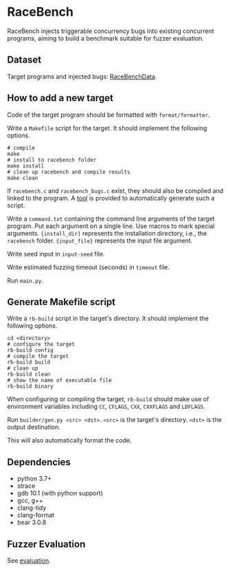 # RaceBench

RaceBench injects triggerable concurrency bugs into existing concurrent programs, aiming to build a benchmark suitable for fuzzer evaluation.

## Dataset

Target programs and injected bugs: [RaceBenchData](https://github.com/rb130/RaceBenchData).

## How to add a new target

Code of the target program should be formatted with `format/formatter`.

Write a `Makefile` script for the target.
It should implement the following options.
```shell
# compile
make
# install to racebench folder
make install
# clean up racebench and compile results
make clean
```
If `racebench.c` and `racebench_bugs.c` exist, they should also be compiled and linked to the program.
A [tool](#generate-makefile-script) is provided to automatically generate such a script.

Write a `command.txt` containing the command line arguments of the target program.
Put each argument on a single line.
Use macros to mark special arguments.
`{install_dir}` represents the installation directory, i.e., the `racebench` folder.
`{input_file}` represents the input file argument.

Write seed input in `input-seed` file.

Write estimated fuzzing timeout (seconds) in `timeout` file.

Run `main.py`.

## Generate Makefile script

Write a `rb-build` script in the target's directory.
It should implement the following options.
```shell
cd <directory>
# configure the target
rb-build config
# compile the target
rb-build build
# clean up
rb-build clean
# show the name of executable file
rb-build binary
```

When configuring or compiling the target, `rb-build` should make use of environment variables including `CC`, `CFLAGS`, `CXX`, `CXXFLAGS` and `LDFLAGS`.

Run `builder/gen.py <src> <dst>`.
`<src>` is the target's directory.
`<dst>` is the output destination.

This will also automatically format the code.

## Dependencies

- python 3.7+
- strace
- gdb 10.1 (with python support)
- gcc, g++
- clang-tidy
- clang-format
- bear 3.0.8

## Fuzzer Evaluation

See [evaluation](evaluation/README.md).
